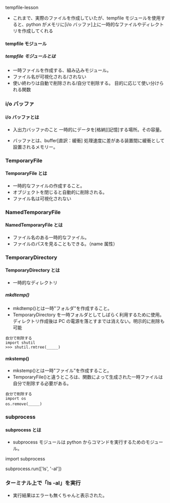 tempfile-lesson

- これまで、実際のファイルを作成していたが、tempfile モジュールを使用すると、python がメモリに[i/o バッファ]上に一時的なファイルやディレクトリを作成してくれる

#### tempfile モジュール

##### tempfile モジュールとは

- 一時ファイルを作成する、組み込みモジュール。
- ファイル名が可視化される/されない
- 使い終わりは自動で削除される/自分で削除する。
  目的に応じて使い分けられる関数

### i/o バッファ

#### i/o バッファとは

- 入出力バッファのこと
  一時的にデータを[格納][記憶]する場所。その容量。

- バッファとは、buffer[直訳：緩衝]
  処理速度に差がある装置間に緩衝として設置されるメモリー。

### TemporaryFile

#### TemporaryFile とは

- 一時的なファイルの作成すること。
- オブジェクトを閉じると自動的に削除される。
- ファイル名は可視化されない

### NamedTemporaryFile

#### NamedTemporaryFile とは

- ファイル名のある一時的なファイル。
- ファイルのパスを見ることもできる。（name 属性）

### TemporaryDirectory

#### TemporaryDirectory とは

- 一時的なディレクトリ

##### mkdtemp()

- mkdtemp()とは一時"フォルダ"を作成すること。
- TemporaryDirectory を一時フォルダとしてしばらく利用するために使用。ディレクトリ作成後は PC の電源を落とすまでは消えない。明示的に削除も可能

```
自分で削除する
import shutil
>>> shutil.rmtree(_____)

```

#### mkstemp()

- mkstemp()とは一時"ファイル"を作成すること。
- TemporaryFile()と違うところは、関数によって生成された一時ファイルは自分で削除する必要がある。

```
自分で削除する
import os
os.remove(＿＿＿)
```

### subprocess

#### subprocess とは

- subprocess モジュールは python からコマンドを実行するためのモジュール。

import subprocess

subprocess.run(['ls', '-al'])

### ターミナル上で「ls -al」を実行

- 実行結果はエラーも無くちゃんと表示された。
